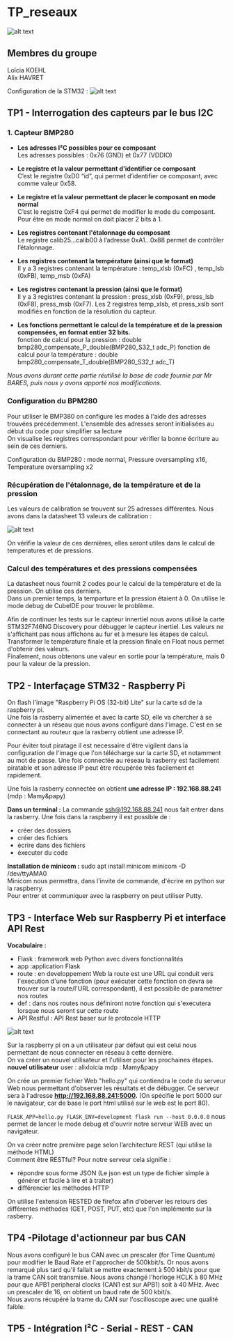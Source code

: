 # TP_reseaux  
![alt text](https://github.com/KOEHL-HAVRET-TP/TP_reseaux/blob/1c0eb2716b6b108aca59cb3854894e1de56df6ac/Images/schema_projet_bus_et_reseaux.JPG)


## Membres du groupe  
Loïcia KOEHL  
Alix HAVRET  

Configuration de la STM32 : 
![alt text](https://github.com/KOEHL-HAVRET-TP/TP_reseaux/blob/main/Images/Pinout.JPG)

## TP1 - Interrogation des capteurs par le bus I2C

### 1.  Capteur BMP280
    
- **Les adresses I²C possibles pour ce composant**  
    Les adresses possibles : 0x76 (GND) et 0x77 (VDDIO)
        
- **Le registre et la valeur permettant d'identifier ce composant**  
    C’est le registre  0xD0 “id”, qui permet d’identifier ce composant, avec comme valeur 0x58.
     
- **Le registre et la valeur permettant de placer le composant en mode normal**  
    C’est le registre  0xF4 qui permet de modifier le mode du composant. Pour être en mode normal on doit placer 2 bits à 1.
     
- **Les registres contenant l'étalonnage du composant**  
    Le registre calib25...calib00 à l’adresse 0xA1…0x88  permet de contrôler l’étalonnage.
     
- **Les registres contenant la température (ainsi que le format)**  
    Il y a 3 registres contenant la température : temp_xlsb (0xFC) , temp_lsb (0xFB), temp_msb (0xFA)
        
- **Les registres contenant la pression (ainsi que le format)**  
    Il y a 3 registres contenant la pression : press_xlsb (0xF9),  press_lsb (0xF8), press_msb (0xF7).
    Les 2 registres temp_xlsb, et press_xslb sont modifiés en fonction de la résolution du capteur. 
      
- **Les fonctions permettant le calcul de la température et de la pression compensées, en format entier 32 bits.**  
    fonction de calcul pour la pression : double bmp280_compensate_P_double(BMP280_S32_t adc_P)
    fonction de calcul pour la température : double bmp280_compensate_T_double(BMP280_S32_t adc_T) 
    
*Nous avons durant cette partie réutilisé la base de code fournie par Mr BARES, puis nous y avons apporté nos modifications.*  
    
### Configuration du BPM280
Pour utiliser le BMP380 on configure les modes à l'aide des adresses trouvées précédemment. L'ensemble des adresses seront initialisées au début du code pour          simplifier sa lecture  
On visualise les registres correspondant pour vérifier la bonne écriture au sein de ces derniers.  

Configuration du BMP280 : mode normal, Pressure oversampling x16, Temperature oversampling x2
     
### Récupération de l'étalonnage, de la température et de la pression
Les valeurs de calibration se trouvent sur 25 adresses différentes. Nous avons dans la datasheet 13 valeurs de calibration :  
    
![alt text](https://github.com/KOEHL-HAVRET-TP/TP_reseaux/blob/d189c1ce48d0a862748fe9128b01a61a3e405018/Images/calibration_data.JPG)
    
On vérifie la valeur de ces dernières, elles seront utiles dans le calcul de temperatures et de pressions.  
    
### Calcul des températures et des pressions compensées
La datasheet nous fournit 2 codes pour le calcul de la température et de la pression. On utilise ces derniers.  
Dans un premier temps, la temparture et la pression étaient à 0. On utilise le mode debug de CubeIDE pour trouver le problème.
    
Afin de continuer les tests sur le capteur innertiel nous avons utilisé la carte STM32F746NG Discovery pour débugger le capteur inertiel.  Les valeurs ne s'affichant pas nous affichons au fur et à mesure les étapes de calcul. Transformer le température finale et la pression finale en Float nous permet d'obtenir des valeurs.  
Finalement, nous obtenons une valeur en sortie pour la température, mais 0 pour la valeur de la pression.  

## TP2 - Interfaçage STM32 - Raspberry Pi

On flash l'image "Raspberry Pi OS (32-bit) Lite" sur la carte sd de la raspberry pi.  
Une fois la rasberry alimentée et avec la carte SD, elle va chercher à se connecter à un réseau que nous avons configuré dans l'image. C'est en se connectant au routeur que la rasberry obtient une adresse IP.

Pour éviter tout piratage il est necessaire d'être vigilent dans la configuration de l'image que l'on télécharge sur la carte SD, et notamment au mot de passe. Une fois connectée au réseau la rasberry est facilement piratable et son adresse IP peut être récupérée très facilement et rapidement.

Une fois la rasberry connectée on obtient __une adresse IP : 192.168.88.241__ (mdp : Mamy&papy)

__Dans un terminal :__
La commande ssh@192.168.88.241 nous fait entrer dans la rasberry.
Une fois dans la raspberry il est possible de : 
- créer des dossiers 
- créer des fichiers 
- écrire dans des fichiers
- éxecuter du code

__Installation de minicom :__
sudo apt install minicom
minicom -D /dev/ttyAMA0  
Minicom nous permettra, dans l'invite de commande, d'écrire en python sur la raspberry.  
Pour entrer et communiquer avec la raspberry on peut utiliser Putty.  


## TP3 - Interface Web sur Raspberry Pi et interface API Rest

__Vocabulaire :__  
- Flask : framework web Python avec divers fonctionnalités
- app :application Flask
- route : en developpement Web la route est une URL qui conduit vers l'execution d'une fonction (pour exécuter cette fonction on devra se trouver sur la route/l'URL correspondant), il est possibile de paramétrer nos routes
- def : dans nos routes nous définiront notre fonction qui s'executera lorsque nous seront sur cette route
- API Restful : API Rest baser sur le protocole HTTP

![alt text](https://github.com/KOEHL-HAVRET-TP/TP_reseaux/blob/main/Images/Code_api_welcome.JPG)

Sur la raspberry pi on a un utilisateur par défaut qui est celui nous permettant de nous connecter en réseau à cette dernière.  
On va créer un nouvel utilisateur et l'utiliser pour les prochaines étapes.  
__nouvel utilisateur__
user : alixloicia
mdp : Mamy&papy

On crée un premier fichier Web "hello.py" qui contiendra le code du serveur Web nous permettant d'observer les résultats et de débugger.  Ce serveur sera à l'adresse __http://192.168.88.241:5000.__ (On spécifie le port 5000 sur le navigateur, car de base le port html utilisé sur le web est le port 80).  

`FLASK_APP=hello.py FLASK_ENV=development flask run --host 0.0.0.0` nous permet de lancer le mode debug et d'ouvrir notre serveur WEB avec un navigateur.  


On va créer notre première page selon l’architecture REST (qui utilise la méthode HTML)  
Comment être RESTful? Pour notre serveur cela signifie :
- répondre sous forme JSON (Le json est un type de fichier simple à générer et facile à lire et à traiter)
- différencier les méthodes HTTP  

On utilise l'extension RESTED de firefox afin d'oberver les retours des différentes méthodes (GET, POST, PUT, etc) que l'on implémente sur la rasberry.  


## TP4 -Pilotage d'actionneur par bus CAN
  
Nous avons configuré le bus CAN avec un prescaler (for Time Quantum) pour modifier le Baud Rate et l'approcher de 500kbit/s. Or nous avons remarqué plus tard qu'il fallait se mettre exactement à 500 kbit/s pour que la trame CAN soit transmise.
Nous avons changé l'horloge HCLK à 80 MHz pour que APB1 peripheral clocks (CAN1 est sur APB1) soit à 40 MHz. Avec un prescaler de 16, on obtient un baud rate de 500 kbit/s.  
Nous avons récupéré la trame du CAN sur l'oscilloscope avec une qualité faible.

## TP5 - Intégration I²C - Serial - REST - CAN

